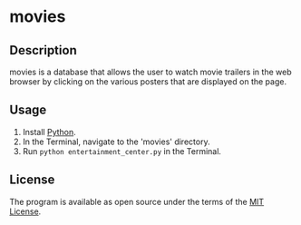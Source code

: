 # movies

## Description

movies is a database that allows the user to watch movie trailers in the web browser by clicking on the various posters that are displayed on the page.

## Usage

1. Install [Python](https://www.python.org/downloads/).
2. In the Terminal, navigate to the 'movies' directory.
3. Run `python entertainment_center.py` in the Terminal.

## License

The program is available as open source under the terms of the [MIT License](http://opensource.org/licenses/MIT).

